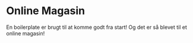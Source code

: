 # Online Magasin

En boilerplate er brugt til at komme godt fra start! Og det er så blevet til et online magasin!
